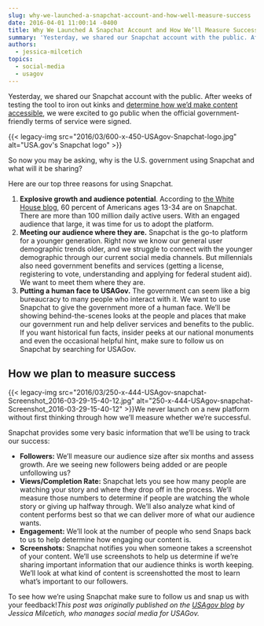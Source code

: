 ```yaml
---
slug: why-we-launched-a-snapchat-account-and-how-well-measure-success
date: 2016-04-01 11:00:14 -0400
title: Why We Launched A Snapchat Account and How We’ll Measure Success
summary: 'Yesterday, we shared our Snapchat account with the public. After weeks of testing the tool to iron out kinks and determine how we’d make content accessible, we were excited to go public when the official government-friendly terms of service were signed. So now you may be asking, why'
authors:
  - jessica-milcetich
topics:
  - social-media
  - usagov
---
```


Yesterday, we shared our Snapchat account with the public. After weeks of testing the tool to iron out kinks and [determine how we’d make content accessible](https://blog.usa.gov/why-we-launched-a-snapchat-account-and-how-well-measure-success), we were excited to go public when the official government-friendly terms of service were signed.

{{< legacy-img src="2016/03/600-x-450-USAgov-Snapchat-logo.jpg" alt="USA.gov's Snapchat logo" >}}

So now you may be asking, why is the U.S. government using Snapchat and what will it be sharing?

Here are our top three reasons for using Snapchat.

  1. **Explosive growth and audience potential**. According to [the White House blog](https://www.whitehouse.gov/blog/2016/01/11/whitehouse-joins-snapchat), 60 percent of Americans ages 13-34 are on Snapchat. There are more than 100 million daily active users. With an engaged audience that large, it was time for us to adopt the platform.
  2. **Meeting our audience where they are.** Snapchat is the go-to platform for a younger generation. Right now we know our general user demographic trends older, and we struggle to connect with the younger demographic through our current social media channels. But millennials also need government benefits and services (getting a license, registering to vote, understanding and applying for federal student aid). We want to meet them where they are.
  3. **Putting a human face to USAGov.** The government can seem like a big bureaucracy to many people who interact with it. We want to use Snapchat to give the government more of a human face. We’ll be showing behind-the-scenes looks at the people and places that make our government run and help deliver services and benefits to the public. If you want historical fun facts, insider peeks at our national monuments and even the occasional helpful hint, make sure to follow us on Snapchat by searching for USAGov.

## How we plan to measure success

{{< legacy-img src="2016/03/250-x-444-USAgov-snapchat-Screenshot\_2016-03-29-15-40-12.jpg" alt="250-x-444-USAgov-snapchat-Screenshot\_2016-03-29-15-40-12" >}}We never launch on a new platform without first thinking through how we’ll measure whether we’re successful.

Snapchat provides some very basic information that we’ll be using to track our success:

  * **Followers:** We’ll measure our audience size after six months and assess growth. Are we seeing new followers being added or are people unfollowing us?
  * **Views/Completion Rate:** Snapchat lets you see how many people are watching your story and where they drop off in the process. We’ll measure those numbers to determine if people are watching the whole story or giving up halfway through. We’ll also analyze what kind of content performs best so that we can deliver more of what our audience wants.
  * **Engagement:** We’ll look at the number of people who send Snaps back to us to help determine how engaging our content is.
  * **Screenshots:** Snapchat notifies you when someone takes a screenshot of your content. We’ll use screenshots to help us determine if we’re sharing important information that our audience thinks is worth keeping. We’ll look at what kind of content is screenshotted the most to learn what’s important to our followers.

To see how we’re using Snapchat make sure to follow us and snap us with your feedback!_This post was originally published on the [USAgov blog](https://blog.usa.gov/) by Jessica Milcetich, who manages social media for USAGov._